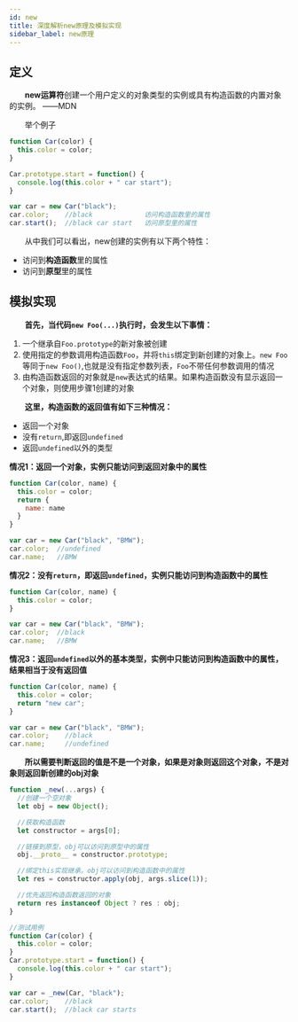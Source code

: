 ```yaml
---
id: new
title: 深度解析new原理及模拟实现
sidebar_label: new原理
---
```


## 定义
&emsp;&emsp;**new运算符**创建一个用户定义的对象类型的实例或具有构造函数的内置对象的实例。     ——MDN

&emsp;&emsp;举个例子
```javascript
function Car(color) {
  this.color = color;
}

Car.prototype.start = function() {
  console.log(this.color + " car start");
}

var car = new Car("black");
car.color;    //black             访问构造函数里的属性
car.start();  //black car start   访问原型里的属性
```

&emsp;&emsp;从中我们可以看出，new创建的实例有以下两个特性：
- 访问到**构造函数**里的属性
- 访问到**原型**里的属性 

## 模拟实现
&emsp;&emsp;**首先，当代码`new Foo(...)`执行时，会发生以下事情：**
1. 一个继承自`Foo.prototype`的新对象被创建
2. 使用指定的参数调用构造函数`Foo`，并将`this`绑定到新创建的对象上。`new Foo`等同于`new Foo()`,也就是没有指定参数列表，`Foo`不带任何参数调用的情况
3. 由构造函数返回的对象就是`new`表达式的结果。如果构造函数没有显示返回一个对象，则使用步骤1创建的对象


&emsp;&emsp;**这里，构造函数的返回值有如下三种情况：**
- 返回一个对象
- 没有`return`,即返回`undefined`
- 返回`undefined`以外的类型

**情况1：返回一个对象，实例只能访问到返回对象中的属性**
```javascript
function Car(color, name) {
  this.color = color;
  return {
    name: name
  }
}

var car = new Car("black", "BMW");
car.color;  //undefined
car.name;   //BMW
```
**情况2：没有`return`，即返回`undefined`，实例只能访问到构造函数中的属性**
```javascript
function Car(color, name) {
  this.color = color;
}

var car = new Car("black", "BMW");
car.color;  //black
car.name;   //BMW
```
**情况3：返回`undefined`以外的基本类型，实例中只能访问到构造函数中的属性，结果相当于没有返回值**
```javascript
function Car(color, name) {
  this.color = color;
  return "new car";
}

var car = new Car("black", "BMW");
car.color;    //black
car.name;     //undefined
```
&emsp;&emsp;**所以需要判断返回的值是不是一个对象，如果是对象则返回这个对象，不是对象则返回新创建的obj对象**

```javascript
function _new(...args) {
  //创建一个空对象
  let obj = new Object();

  //获取构造函数
  let constructor = args[0];

  //链接到原型，obj可以访问到原型中的属性
  obj.__proto__ = constructor.prototype;

  //绑定this实现继承，obj可以访问到构造函数中的属性
  let res = constructor.apply(obj, args.slice(1));

  //优先返回构造函数返回的对象
  return res instanceof Object ? res : obj;
}

//测试用例
function Car(color) {
  this.color = color;
}
Car.prototype.start = function() {
  console.log(this.color + " car start");
}

var car = _new(Car, "black");
car.color;    //black
car.start();  //black car starts
```

